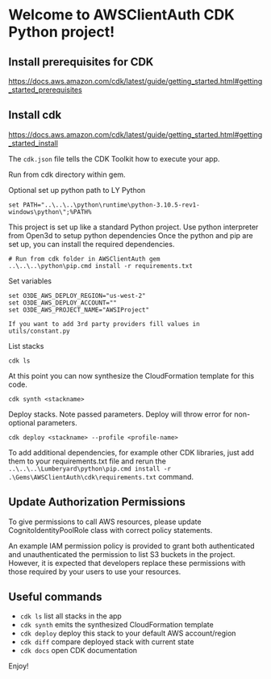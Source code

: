 
# Welcome to AWSClientAuth CDK Python project!

## Install prerequisites for CDK
https://docs.aws.amazon.com/cdk/latest/guide/getting_started.html#getting_started_prerequisites

## Install cdk
https://docs.aws.amazon.com/cdk/latest/guide/getting_started.html#getting_started_install

The `cdk.json` file tells the CDK Toolkit how to execute your app.

Run from cdk directory within gem. 

Optional set up python path to LY Python
```
set PATH="..\..\..\python\runtime\python-3.10.5-rev1-windows\python\";%PATH%
```

This project is set up like a standard Python project.  Use python interpreter from Open3d to setup python dependencies
Once the python and pip are set up, you can install the required dependencies.

```
# Run from cdk folder in AWSClientAuth gem
..\..\..\python\pip.cmd install -r requirements.txt
```

Set variables
```
set O3DE_AWS_DEPLOY_REGION="us-west-2"
set O3DE_AWS_DEPLOY_ACCOUNT=""
set O3DE_AWS_PROJECT_NAME="AWSIProject"

If you want to add 3rd party providers fill values in utils/constant.py
```
List stacks 
```
cdk ls
```

At this point you can now synthesize the CloudFormation template for this code.

```
cdk synth <stackname>
```
Deploy stacks. Note passed parameters. Deploy will throw error for non-optional parameters.
```
cdk deploy <stackname> --profile <profile-name>
```

To add additional dependencies, for example other CDK libraries, just add
them to your requirements.txt file and rerun the `..\..\..\Lumberyard\python\pip.cmd install -r .\Gems\AWSClientAuth\cdk\requirements.txt`
command.


## Update Authorization Permissions
To give permissions to call AWS resources, please update CognitoIdentityPoolRole class with correct policy statements.

An example IAM permission policy is provided to grant both authenticated and unauthenticated the permission to list S3 buckets in the project.
However, it is expected that developers replace these permissions with those required by your users to use your resources.

## Useful commands

 * `cdk ls`          list all stacks in the app
 * `cdk synth`       emits the synthesized CloudFormation template
 * `cdk deploy`      deploy this stack to your default AWS account/region
 * `cdk diff`        compare deployed stack with current state
 * `cdk docs`        open CDK documentation

Enjoy!
